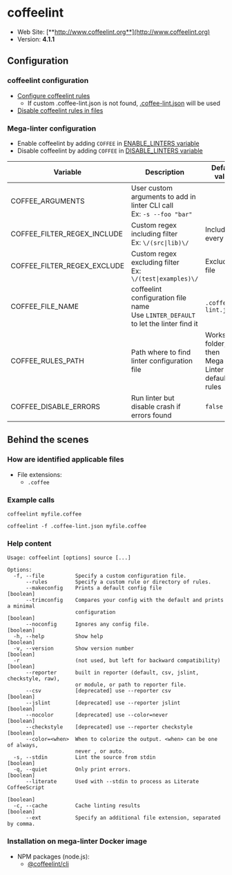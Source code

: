 <!-- markdownlint-disable MD033 MD041 -->
<!-- Generated by .automation/build.py, please do not update manually -->
# coffeelint

- Web Site: [**http://www.coffeelint.org**](http://www.coffeelint.org)
- Version: **4.1.1**

## Configuration

### coffeelint configuration

- [Configure coffeelint rules](http://www.coffeelint.org/#options)
  - If custom .coffee-lint.json is not found, [.coffee-lint.json](https://github.com/nvuillam/mega-linter/tree/master/TEMPLATES/.coffee-lint.json) will be used
- [Disable coffeelint rules in files](http://www.coffeelint.org/#options)

### Mega-linter configuration

- Enable coffeelint by adding `COFFEE` in [ENABLE_LINTERS variable](https://github.com/nvuillam/mega-linter#activation-and-deactivation)
- Disable coffeelint by adding `COFFEE` in [DISABLE_LINTERS variable](https://github.com/nvuillam/mega-linter#activation-and-deactivation)

| Variable | Description | Default value |
| ----------------- | -------------- | -------------- |
| COFFEE_ARGUMENTS | User custom arguments to add in linter CLI call<br/>Ex: `-s --foo "bar"` |  |
| COFFEE_FILTER_REGEX_INCLUDE | Custom regex including filter<br/>Ex: `\/(src\|lib)\/` | Include every file |
| COFFEE_FILTER_REGEX_EXCLUDE | Custom regex excluding filter<br/>Ex: `\/(test\|examples)\/` | Exclude no file |
| COFFEE_FILE_NAME | coffeelint configuration file name</br>Use `LINTER_DEFAULT` to let the linter find it | `.coffee-lint.json` |
| COFFEE_RULES_PATH | Path where to find linter configuration file | Workspace folder, then Mega-Linter default rules |
| COFFEE_DISABLE_ERRORS | Run linter but disable crash if errors found | `false` |

## Behind the scenes

### How are identified applicable files

- File extensions:
  - `.coffee`


### Example calls

```shell
coffeelint myfile.coffee
```

```shell
coffeelint -f .coffee-lint.json myfile.coffee
```


### Help content

```shell
Usage: coffeelint [options] source [...]

Options:
  -f, --file          Specify a custom configuration file.
      --rules         Specify a custom rule or directory of rules.
      --makeconfig    Prints a default config file                     [boolean]
      --trimconfig    Compares your config with the default and prints a minimal
                      configuration                                    [boolean]
      --noconfig      Ignores any config file.                         [boolean]
  -h, --help          Show help                                        [boolean]
  -v, --version       Show version number                              [boolean]
  -r                  (not used, but left for backward compatibility)  [boolean]
      --reporter      built in reporter (default, csv, jslint, checkstyle, raw),
                      or module, or path to reporter file.
      --csv           [deprecated] use --reporter csv                  [boolean]
      --jslint        [deprecated] use --reporter jslint               [boolean]
      --nocolor       [deprecated] use --color=never                   [boolean]
      --checkstyle    [deprecated] use --reporter checkstyle           [boolean]
      --color=<when>  When to colorize the output. <when> can be one of always,
                      never , or auto.
  -s, --stdin         Lint the source from stdin                       [boolean]
  -q, --quiet         Only print errors.                               [boolean]
      --literate      Used with --stdin to process as Literate CoffeeScript
                                                                       [boolean]
  -c, --cache         Cache linting results                            [boolean]
      --ext           Specify an additional file extension, separated by comma.

```

### Installation on mega-linter Docker image

- NPM packages (node.js):
  - [@coffeelint/cli](https://www.npmjs.com/package/@coffeelint/cli)
